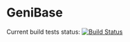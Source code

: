 GeniBase
==================

Current build tests status: [![Build Status](https://travis-ci.org/Limych/GeniBase.svg?branch=1.1-branch)](https://travis-ci.org/Limych/GeniBase)
